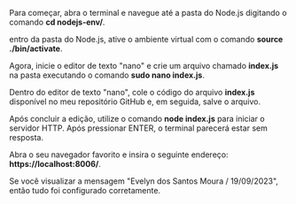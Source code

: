 <p>Para começar, abra o terminal e navegue até a pasta do Node.js digitando o comando <b>cd nodejs-env/</b>.</p>

<p>entro da pasta do Node.js, ative o ambiente virtual com o comando <b>source ./bin/activate</b>.</p>

<p>Agora, inicie o editor de texto "nano" e crie um arquivo chamado <b>index.js</b> na pasta executando o comando <b>sudo nano index.js</b>.</p>

<p>Dentro do editor de texto "nano", cole o código do arquivo <b>index.js</b> disponível no meu repositório GitHub e, em seguida, salve o arquivo.</p>

<p>Após concluir a edição, utilize o comando <b>node index.js</b> para iniciar o servidor HTTP. Após pressionar ENTER, o terminal parecerá estar sem resposta.</p>

<p>Abra o seu navegador favorito e insira o seguinte endereço: <b>https://localhost:8006/</b>.</p>

<p>Se você visualizar a mensagem "Evelyn dos Santos Moura / 19/09/2023", então tudo foi configurado corretamente.</p>

